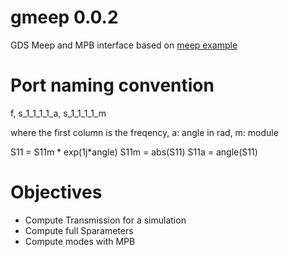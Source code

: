 # gmeep 0.0.2

GDS Meep and MPB interface based on [meep example](https://meep.readthedocs.io/en/latest/Python_Tutorials/GDSII_Import/)

# Port naming convention

f, s_1_1_1_1_a, s_1_1_1_1_m

where the first column is the freqency, a: angle in rad, m: module

S11 = S11m * exp(1j*angle)
S11m = abs(S11)
S11a = angle(S11)

# Objectives

- Compute Transmission for a simulation
- Compute full Sparameters
- Compute modes with MPB
